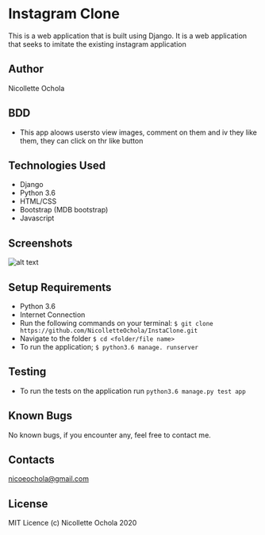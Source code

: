 # Instagram Clone
This is a web application that is built using Django. It is a web application that seeks to imitate the existing instagram application

## Author
Nicollette Ochola

## BDD
- This app aloows usersto view images, comment on them and iv they like them, they can click on thr like button
 
## Technologies Used
- Django
- Python 3.6
- HTML/CSS
- Bootstrap (MDB bootstrap)
- Javascript

## Screenshots
![alt text](sc.png)

## Setup Requirements
- Python 3.6
- Internet Connection
- Run the following commands on your terminal:
`$ git clone https://github.com/NicolletteOchola/InstaClone.git`
- Navigate to the folder
 `$ cd <folder/file name>`
- To run the application;
 `$ python3.6 manage. runserver`

## Testing
- To run the tests on the application run `python3.6 manage.py test app`

## Known Bugs
No known bugs, if you encounter any, feel free to contact me.


## Contacts
nicoeochola@gmail.com


## License
MIT Licence (c) Nicollette Ochola 2020


